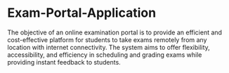 # Exam-Portal-Application
The objective of an online examination portal is to provide an efficient and cost-effective platform for students to take exams remotely from any location with internet connectivity. The system aims to offer flexibility, accessibility, and efficiency in scheduling and grading exams while providing instant feedback to students. 
